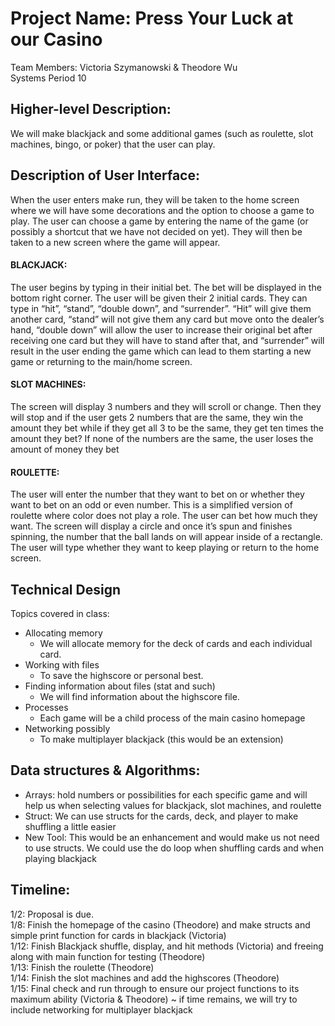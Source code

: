 # Project Name: Press Your Luck at our Casino
Team Members: Victoria Szymanowski & Theodore Wu    </br>
Systems Period 10    </br>
## Higher-level Description: 
We will make blackjack and some additional games (such as roulette, slot machines, bingo, or poker) that the user can play.    </br>
## Description of User Interface:
When the user enters make run, they will be taken to the home screen where we will have some decorations and the option to choose a game to play. The user can choose a game by entering the name of the game (or possibly a shortcut that we have not decided on yet). They will then be taken to a new screen where the game will appear. 
#### BLACKJACK: 
The user begins by typing in their initial bet. The bet will be displayed in the bottom right corner. The user will be given their 2 initial cards. They can type in “hit”, “stand”, “double down”, and “surrender”. “Hit” will give them another card, “stand” will not give them any card but move onto the dealer’s hand, “double down” will allow the user to increase their original bet after receiving one card but they will have to stand after that, and “surrender” will result in the user ending the game which can lead to them starting a new game or returning to the main/home screen.
#### SLOT MACHINES: 
The screen will display 3 numbers and they will scroll or change. Then they will stop and if the user gets 2 numbers that are the same, they win the amount they bet while if they get all 3 to be the same, they get ten times the amount they bet? If none of the numbers are the same, the user loses the amount of money they bet
#### ROULETTE: 
The user will enter the number that they want to bet on or whether they want to bet on an odd or even number. This is a simplified version of roulette where color does not play a role. The user can bet how much they want. The screen will display a circle and once it’s spun and finishes spinning, the number that the ball lands on will appear inside of a rectangle. The user will type whether they want to keep playing or return to the home screen.
## Technical Design
Topics covered in class:
- Allocating memory
  - We will allocate memory for the deck of cards and each individual card.
- Working with files
  - To save the highscore or personal best.
- Finding information about files (stat and such)
  - We will find information about the highscore file.
- Processes
  - Each game will be a child process of the main casino homepage
- Networking possibly
  - To make multiplayer blackjack (this would be an extension)
## Data structures & Algorithms:
- Arrays: hold numbers or possibilities for each specific game and will help us when selecting values for blackjack, slot machines, and roulette
- Struct: We can use structs for the cards, deck, and player to make shuffling a little easier
- New Tool: This would be an enhancement and would make us not need to use structs. We could use the do loop when shuffling cards and when playing blackjack
## Timeline:
1/2: Proposal is due.    </br>
1/8: Finish the homepage of the casino (Theodore) and make structs and simple print function for cards in blackjack (Victoria)    </br>
1/12: Finish Blackjack shuffle, display, and hit methods (Victoria) and freeing along with main function for testing (Theodore)    </br>
1/13: Finish the roulette  (Theodore)    </br>
1/14: Finish the slot machines and add the highscores (Theodore)    </br>
1/15: Final check and run through to ensure our project functions to its maximum ability (Victoria & Theodore)  ~ if time remains, we will try to include networking for multiplayer blackjack    </br>
